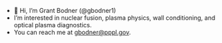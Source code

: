 - 👋 Hi, I’m Grant Bodner (@gbodner1)
- I’m interested in nuclear fusion, plasma physics, wall conditioning, and optical plasma diagnostics.
- You can reach me at gbodner@pppl.gov.
